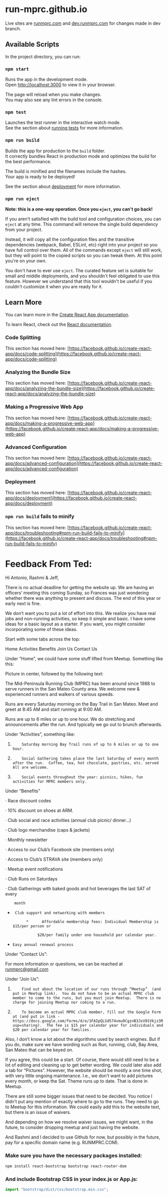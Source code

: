# run-mprc.github.io

Live sites are [runmprc.com](runmprc.com) and [dev.runmprc.com](dev.runmprc.com) for changes made in dev branch.

## Available Scripts

In the project directory, you can run:

### `npm start`

Runs the app in the development mode.\
Open [http://localhost:3000](http://localhost:3000) to view it in your browser.

The page will reload when you make changes.\
You may also see any lint errors in the console.

### `npm test`

Launches the test runner in the interactive watch mode.\
See the section about [running tests](https://facebook.github.io/create-react-app/docs/running-tests) for more information.

### `npm run build`

Builds the app for production to the `build` folder.\
It correctly bundles React in production mode and optimizes the build for the best performance.

The build is minified and the filenames include the hashes.\
Your app is ready to be deployed!

See the section about [deployment](https://facebook.github.io/create-react-app/docs/deployment) for more information.

### `npm run eject`

**Note: this is a one-way operation. Once you `eject`, you can't go back!**

If you aren't satisfied with the build tool and configuration choices, you can `eject` at any time. This command will remove the single build dependency from your project.

Instead, it will copy all the configuration files and the transitive dependencies (webpack, Babel, ESLint, etc) right into your project so you have full control over them. All of the commands except `eject` will still work, but they will point to the copied scripts so you can tweak them. At this point you're on your own.

You don't have to ever use `eject`. The curated feature set is suitable for small and middle deployments, and you shouldn't feel obligated to use this feature. However we understand that this tool wouldn't be useful if you couldn't customize it when you are ready for it.

## Learn More

You can learn more in the [Create React App documentation](https://facebook.github.io/create-react-app/docs/getting-started).

To learn React, check out the [React documentation](https://reactjs.org/).

### Code Splitting

This section has moved here: [https://facebook.github.io/create-react-app/docs/code-splitting](https://facebook.github.io/create-react-app/docs/code-splitting)

### Analyzing the Bundle Size

This section has moved here: [https://facebook.github.io/create-react-app/docs/analyzing-the-bundle-size](https://facebook.github.io/create-react-app/docs/analyzing-the-bundle-size)

### Making a Progressive Web App

This section has moved here: [https://facebook.github.io/create-react-app/docs/making-a-progressive-web-app](https://facebook.github.io/create-react-app/docs/making-a-progressive-web-app)

### Advanced Configuration

This section has moved here: [https://facebook.github.io/create-react-app/docs/advanced-configuration](https://facebook.github.io/create-react-app/docs/advanced-configuration)

### Deployment

This section has moved here: [https://facebook.github.io/create-react-app/docs/deployment](https://facebook.github.io/create-react-app/docs/deployment)

### `npm run build` fails to minify

This section has moved here: [https://facebook.github.io/create-react-app/docs/troubleshooting#npm-run-build-fails-to-minify](https://facebook.github.io/create-react-app/docs/troubleshooting#npm-run-build-fails-to-minify)

# Feedback From Ted:

Hi Antonio, Rashmi & Jeff,

There is no actual deadline for getting the website up. We are having an officers’ meeting this coming Sunday, so Frances was just wondering whether there was anything to present and discuss. The end of this year or early next is fine.

We don’t want you to put a lot of effort into this. We realize you have real jobs and non-running activities, so keep it simple and basic. I have some ideas for a basic layout as a starter. If you want, you might consider incorporating some of these ideas.

Start with some tabs across the top:

Home Activities Benefits Join Us Contact Us

Under “Home”, we could have some stuff lifted from Meetup. Something like this:

Picture in center, followed by the following text:

The Mid-Peninsula Running Club (MPRC) has been around since 1988 to serve runners in the San Mateo County area. We welcome new & experienced runners and walkers of various speeds.

Runs are every Saturday morning on the Bay Trail in San Mateo. Meet and greet at 8:45 AM and start running at 9:00 AM.

Runs are up to 6 miles or up to one hour. We do stretching and announcements after the run. And typically we go out to brunch afterwards.

Under “Activities”, something like:

1.         Saturday morning Bay Trail runs of up to 6 miles or up to one hour.

2.         Social Gathering takes place the last Saturday of every month after the run.  Coffee, tea, hot chocolate, pastries, etc. served  All are welcome.

3.         Social events throughout the year: picnics, hikes, fun activities for MPRC members only.

Under “Benefits”

· Race discount codes

· 10% discount on shoes at ARM.

· Club social and race activities (annual club picnic/ dinner…)

· Club logo merchandise (caps & jackets)

· Monthly newsletter

· Access to our Club’s Facebook site (members only)

· Access to Club’s STRAVA site (members only)

· Meetup event notifications

· Club Runs on Saturdays

· Club Gatherings with baked goods and hot beverages the last SAT of every

        month

-      Club support and networking with members

            *      Affordable membership fees: Individual Membership is $15/per person or

                 $20/per family under one household per calendar year.

-     Easy annual renewal process

Under “Contact Us”:

For more information or questions, we can be reached at runmprc@gmail.com

Under “Join Us”:

1.         Find out about the location of our runs through “Meetup”  (and put in Meetup link).  You do not have to be an actual MPRC club member to come to the runs, but you must join Meetup.  There is no charge for joining Meetup nor coming to a run.

2.         To become an actual MPRC club member, fill out the Google Form at (and put in link - https://docs.google.com/forms/d/e/1FAIpQLSd574vmu9CgznB3JxV01Vkjz3RijuhbHEqb6pCCRuC6s7DiHg/viewform?usp=sharing).  The fee is $15 per calendar year for individuals and $20 per calendar year for families.

Also, I don’t know a lot about the algorithms used by search engines. But if you do, make sure we have wording such as Run, running, club, Bay Area, San Mateo that can be keyed on.

If you agree, this could be a start. Of course, there would still need to be a lot of editing and cleaning up to get better wording. We could later also add a tab for “Pictures”. However, the website should be mostly a one time shot, with very little ongoing maintenance. I.e., we don’t want to add pictures every month, or keep the Sat. Theme runs up to date. That is done in Meetup.

There are still some bigger issues that need to be decided. You notice I didn’t put any mention of exactly where to go to the runs. They need to go to Meetup for this information. We could easily add this to the website text, but there is an issue of waivers.

And depending on how we resolve waiver issues, we might want, in the future, to consider dropping meetup and just having the website.

And Rashmi and I decided to use Github for now, but possibly in the future, pay for a specific domain name (e.g. RUNMPRC.COM).

### Make sure you have the necessary packages installed:

```bash
npm install react-bootstrap bootstrap react-router-dom
```

### And include Bootstrap CSS in your index.js or App.js:

```javascript
import "bootstrap/dist/css/bootstrap.min.css";
```
